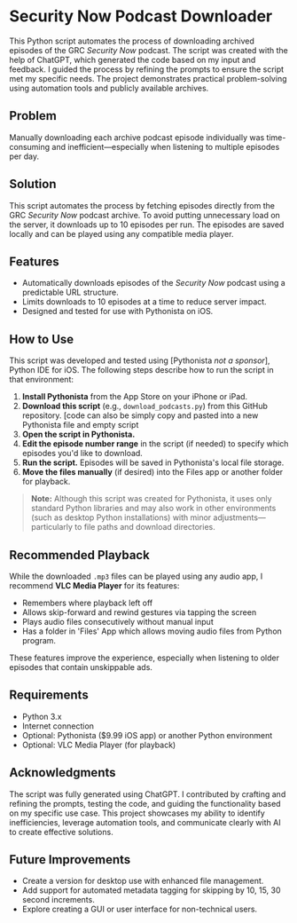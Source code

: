 # Security Now Podcast Downloader

This Python script automates the process of downloading archived episodes of the GRC *Security Now* podcast. The script was created with the help of ChatGPT, which generated the code based on my input and feedback. I guided the process by refining the prompts to ensure the script met my specific needs. The project demonstrates practical problem-solving using automation tools and publicly available archives.

## Problem

Manually downloading each archive podcast episode individually was time-consuming and inefficient—especially when listening to multiple episodes per day.

## Solution

This script automates the process by fetching episodes directly from the GRC *Security Now* podcast archive. To avoid putting unnecessary load on the server, it downloads up to 10 episodes per run. The episodes are saved locally and can be played using any compatible media player.

## Features

- Automatically downloads episodes of the *Security Now* podcast using a predictable URL structure.
- Limits downloads to 10 episodes at a time to reduce server impact.
- Designed and tested for use with Pythonista on iOS.

## How to Use

This script was developed and tested using [Pythonista *not a sponsor*], Python IDE for iOS. The following steps describe how to run the script in that environment:

1. **Install Pythonista** from the App Store on your iPhone or iPad.
2. **Download this script** (e.g., `download_podcasts.py`) from this GitHub repository. [code can also be simply copy and pasted into a new Pythonista file and empty script
3. **Open the script in Pythonista.**
4. **Edit the episode number range** in the script (if needed) to specify which episodes you'd like to download.
5. **Run the script.** Episodes will be saved in Pythonista's local file storage.
6. **Move the files manually** (if desired) into the Files app or another folder for playback.

> **Note:** Although this script was created for Pythonista, it uses only standard Python libraries and may also work in other environments (such as desktop Python installations) with minor adjustments—particularly to file paths and download directories.

## Recommended Playback

While the downloaded `.mp3` files can be played using any audio app, I recommend **VLC Media Player** for its features:

- Remembers where playback left off
- Allows skip-forward and rewind gestures via tapping the screen
- Plays audio files consecutively without manual input
- Has a folder in 'Files' App which allows moving audio files from Python program.

These features improve the experience, especially when listening to older episodes that contain unskippable ads.

## Requirements

- Python 3.x
- Internet connection
- Optional: Pythonista ($9.99 iOS app) or another Python environment
- Optional: VLC Media Player (for playback)

## Acknowledgments

The script was fully generated using ChatGPT. I contributed by crafting and refining the prompts, testing the code, and guiding the functionality based on my specific use case. This project showcases my ability to identify inefficiencies, leverage automation tools, and communicate clearly with AI to create effective solutions.

## Future Improvements

- Create a version for desktop use with enhanced file management.
- Add support for automated metadata tagging for skipping by 10, 15, 30 second increments.
- Explore creating a GUI or user interface for non-technical users.
